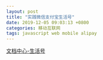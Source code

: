```yaml
---
layout: post
title: "实践微信支付宝生活号"
date: 2019-12-05 09:03:13 +0800
categories: 移动互联网
tags: javascript web mobile alipay
---
```


[文档中心-生活号](https://docs.alipay.com/fw/introduce)

